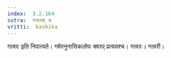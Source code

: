 ```yaml
---
index:  3.2.164
sutra:  गत्वरश् च
vritti:  kashika 
---
```


गत्वरः इति निपात्यते। गमेरनुनासिकलोपः क्वरप् प्रत्ययश्च। गत्वरः। गत्वरी।

